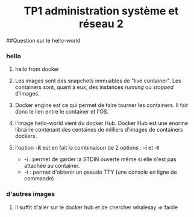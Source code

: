 <center> <h1> TP1 administration système et réseau 2 </h1> </center>

##Question sur le hello-world

### hello

1. hello from docker

2. Les images sont des snapchots immuables de "live container".  Les containers sont, quant à eux, des instances *running* ou *stopped* d'images.

3. Docker engine est ce qui permet de faire tourner les containers.  Il fait donc le lien entre le container et l'OS.

4. l'image hello-world vient du docker Hub.  Docker Hub est une énorme librairie contenant des centaines de milliers d'images de containers dockers.  

5. l'option **-it** est en fait la combinaison de 2 options : **-i** et **-t**
    * -i : permet de garder la STDIN ouverte même si elle n'est pas attachée au container.
    * -t : permet d'obtenir un pseudo TTY (une console en ligne de commande)

### d'autres images

1.  il suffit d'aller sur le docker hub et de chercher whalesay => facile
